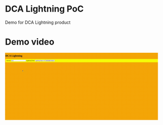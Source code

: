 # DCA Lightning PoC 

Demo for DCA Lightning product

# Demo video

![Demo video](https://github.com/AreaLayer/DCA-Lightning-PoC/blob/main/demo-video/DCA-Lightning-demo.gif)
